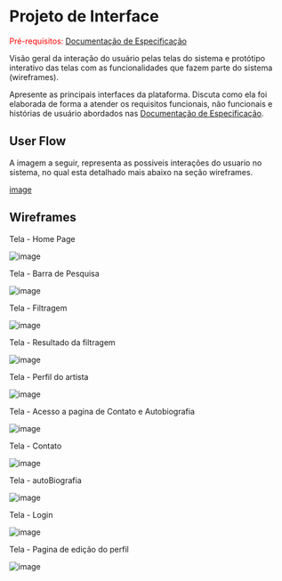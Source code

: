 
# Projeto de Interface

<span style="color:red">Pré-requisitos: <a href="2-Especificação do Projeto.md"> Documentação de Especificação</a></span>

Visão geral da interação do usuário pelas telas do sistema e protótipo interativo das telas com as funcionalidades que fazem parte do sistema (wireframes).

 Apresente as principais interfaces da plataforma. Discuta como ela foi elaborada de forma a atender os requisitos funcionais, não funcionais e histórias de usuário abordados nas <a href="2-Especificação do Projeto.md"> Documentação de Especificação</a>.

## User Flow

 A imagem a seguir, representa as possiveis interações do usuario no sistema, no qual esta detalhado mais abaixo na seção wireframes.

[image](https://user-images.githubusercontent.com/126628795/232624688-287daf63-6bf4-4560-8353-52dabc22d177.png)












## Wireframes

Tela - Home Page

![image](https://user-images.githubusercontent.com/126628795/232626326-0966392d-0a32-4268-b755-b592b8ff1bde.png)











Tela - Barra de Pesquisa

![image](https://user-images.githubusercontent.com/126628795/232626634-af12e499-e5fb-4dd4-94d0-f20e9349af64.png)







Tela - Filtragem

![image](https://user-images.githubusercontent.com/126628795/232626937-c992e3ca-fbf7-4517-8232-508bcbe739ce.png)







Tela - Resultado da filtragem

![image](https://user-images.githubusercontent.com/126628795/232627183-35d5e5d4-5143-40ed-ab3c-facaec036ab5.png)






Tela - Perfil do artista

![image](https://user-images.githubusercontent.com/126628795/232627318-c62bb79a-5f73-4e1a-8181-92d0f6ea0bf1.png)







Tela - Acesso a pagina de Contato e Autobiografia

![image](https://user-images.githubusercontent.com/126628795/232627675-64b277fe-b465-4ee7-98bf-b6899328d49b.png)







Tela - Contato

![image](https://user-images.githubusercontent.com/126628795/232627734-6760a0f6-fd11-498d-a483-6ac46a1a07f6.png)







Tela - autoBiografia 

![image](https://user-images.githubusercontent.com/126628795/232627841-db5727b8-b1d0-41e6-968e-965af9077dce.png)







Tela - Login

![image](https://user-images.githubusercontent.com/126628795/232628407-43d66b0a-be5b-4bb5-839f-3057f62990ad.png)







Tela - Pagina de edição do perfil 

![image](https://user-images.githubusercontent.com/126628795/232628537-3a9d9d95-ed77-452e-9048-2ab0b0753916.png)


























